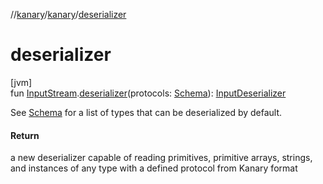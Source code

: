 //[kanary](../../index.md)/[kanary](index.md)/[deserializer](deserializer.md)

# deserializer

[jvm]\
fun [InputStream](https://docs.oracle.com/javase/8/docs/api/java/io/InputStream.html).[deserializer](deserializer.md)(protocols: [Schema](-schema/index.md)): [InputDeserializer](-input-deserializer/index.md)

See [Schema](-schema/index.md) for a list of types that can be deserialized by default.

#### Return

a new deserializer capable of reading primitives, primitive arrays, strings, and instances of any type with a defined protocol from Kanary format
